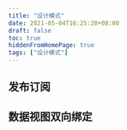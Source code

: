 ```yaml
---
title: "设计模式"
date: 2021-05-04T16:25:20+08:00
draft: false
toc: true
hiddenFromHomePage: true
tags: ["设计模式"]
---
```



## 发布订阅

## 数据视图双向绑定